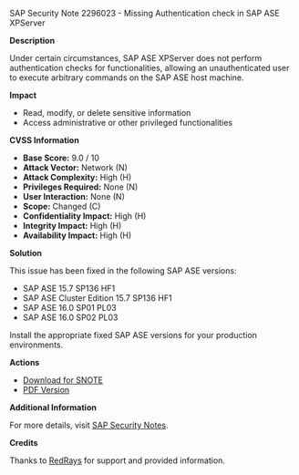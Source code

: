SAP Security Note 2296023 - Missing Authentication check in SAP ASE XPServer

**Description**

Under certain circumstances, SAP ASE XPServer does not perform authentication checks for functionalities, allowing an unauthenticated user to execute arbitrary commands on the SAP ASE host machine.

**Impact**

- Read, modify, or delete sensitive information
- Access administrative or other privileged functionalities

**CVSS Information**

- **Base Score:** 9.0 / 10
- **Attack Vector:** Network (N)
- **Attack Complexity:** High (H)
- **Privileges Required:** None (N)
- **User Interaction:** None (N)
- **Scope:** Changed (C)
- **Confidentiality Impact:** High (H)
- **Integrity Impact:** High (H)
- **Availability Impact:** High (H)

**Solution**

This issue has been fixed in the following SAP ASE versions:

- SAP ASE 15.7 SP136 HF1
- SAP ASE Cluster Edition 15.7 SP136 HF1
- SAP ASE 16.0 SP01 PL03
- SAP ASE 16.0 SP02 PL03

Install the appropriate fixed SAP ASE versions for your production environments.

**Actions**

- [Download for SNOTE](https://notesdownloads.sap.com/note/0040000018285972017)
- [PDF Version](https://userapps.support.sap.com/sap/support/sfm/notes/print/0002296023?language=en-US&token=590F6B836463E7841EBB6FCA527F992C)

**Additional Information**

For more details, visit [SAP Security Notes](https://me.sap.com/notes/2296023).

**Credits**

Thanks to [RedRays](https://redrays.io) for support and provided information.